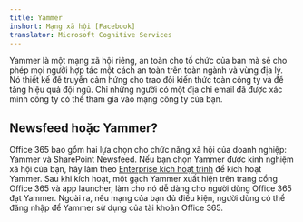 ```yaml
---
title: Yammer
inshort: Mạng xã hội [Facebook]
translator: Microsoft Cognitive Services
---
```


Yammer là một mạng xã hội riêng, an toàn cho tổ chức của bạn mà sẽ cho phép mọi người hợp tác một cách an toàn trên toàn ngành và vùng địa lý. Nó thiết kế để truyền cảm hứng cho trao đổi kiến thức toàn công ty và để tăng hiệu quả đội ngũ. Chỉ những người có một địa chỉ email đã được xác minh công ty có thể tham gia vào mạng công ty của bạn.

## Newsfeed hoặc Yammer?
Office 365 bao gồm hai lựa chọn cho chức năng xã hội của doanh nghiệp: Yammer và SharePoint Newsfeed. Nếu bạn chọn Yammer được kinh nghiệm xã hội của bạn, hãy làm theo [Enterprise kích hoạt trình](https://support.office.com/en-us/article/Enterprise-Activation-process-4f924c74-87d2-49d0-a4f6-cba3ce2b0e7c) để kích hoạt Yammer. Sau khi kích hoạt, một gạch Yammer xuất hiện trên trang cổng Office 365 và app launcher, làm cho nó dễ dàng cho người dùng Office 365 đạt Yammer. Ngoài ra, nếu mạng của bạn đủ điều kiện, người dùng có thể đăng nhập để Yammer sử dụng của tài khoản Office 365.



